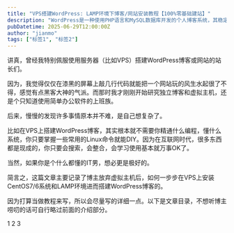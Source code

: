 ```yaml
---
title: "VPS搭建WordPress: LAMP环境下博客/网站安装教程【100%零基础建站】"
description: "WordPress是一种使用PHP语言和MySQL数据库开发的个人博客系统，其稳定可靠，易于使用，且是免费开源的。而最让我看重的，是它支持一大波优秀的插件和模板，比如SEO优化、静态缓存和数据备份等"
pubDatetime: 2025-06-29T12:00:00Z
author: "jianmo"
tags: ["标签1", "标签2"]
---
```

讲真，曾经我特别佩服使用服务器（比如VPS）搭建WordPress博客或网站的站长们。

因为，我觉得仅仅在漆黑的屏幕上敲几行代码就能把一个网站玩的风生水起很了不得，感觉有点黑客大神的气派。而那时我才刚刚开始研究独立博客和虚拟主机，还是个只知道使用简单办公软件的上班族。

后来，慢慢的发现许多事情原本并不难，是自己想复杂了。

比如在VPS上搭建WordPress博客，其实根本就不需要你精通什么编程，懂什么系统，你只要掌握一些常用的Linux命令就能DIY。因为在互联网时代，很多东西都是现成的，你只要会搜索，会整合，会学习使用基本就万事OK了。

当然，如果你是个什么都懂的IT男，想必更是极好的。

简言之，这篇文章主要记录了博主放弃虚拟主机后，如何一步步在VPS上安装CentOS7/6系统和LAMP环境进而搭建WordPress博客的。

因为打算当做教程来写，所以会尽量写的详细一点。以下是文章目录，不想听博主唠叨的话可自行略过前面的介绍部分。

1
2
3

